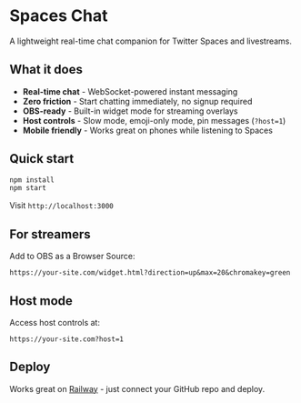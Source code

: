 # Spaces Chat

A lightweight real-time chat companion for Twitter Spaces and livestreams.

## What it does

- **Real-time chat** - WebSocket-powered instant messaging
- **Zero friction** - Start chatting immediately, no signup required
- **OBS-ready** - Built-in widget mode for streaming overlays
- **Host controls** - Slow mode, emoji-only mode, pin messages (`?host=1`)
- **Mobile friendly** - Works great on phones while listening to Spaces

## Quick start

```bash
npm install
npm start
```

Visit `http://localhost:3000`

## For streamers

Add to OBS as a Browser Source:
```
https://your-site.com/widget.html?direction=up&max=20&chromakey=green
```

## Host mode

Access host controls at:
```
https://your-site.com?host=1
```

## Deploy

Works great on [Railway](https://railway.app) - just connect your GitHub repo and deploy.

